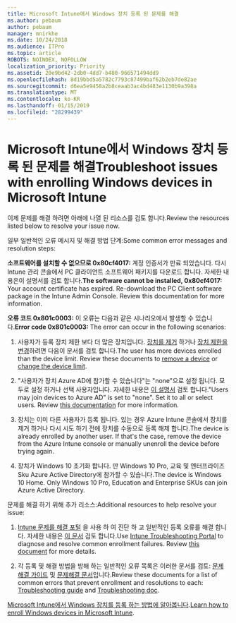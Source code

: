```yaml
---
title: Microsoft Intune에서 Windows 장치 등록 된 문제를 해결
ms.author: pebaum
author: pebaum
manager: mnirkhe
ms.date: 10/24/2018
ms.audience: ITPro
ms.topic: article
ROBOTS: NOINDEX, NOFOLLOW
localization_priority: Priority
ms.assetid: 20e9bd42-2db0-4dd7-b480-966571494dd9
ms.openlocfilehash: 8d19bbd5a5782c7793c87499baf62b2eb7de82ae
ms.sourcegitcommit: d6ea5e9458a2b8ceaab3ac4bd483e1130b9a398a
ms.translationtype: MT
ms.contentlocale: ko-KR
ms.lasthandoff: 01/15/2019
ms.locfileid: "28299439"
---
```

# <a name="troubleshoot-issues-with-enrolling-windows-devices-in-microsoft-intune"></a><span data-ttu-id="c8e7d-102">Microsoft Intune에서 Windows 장치 등록 된 문제를 해결</span><span class="sxs-lookup"><span data-stu-id="c8e7d-102">Troubleshoot issues with enrolling Windows devices in Microsoft Intune</span></span>

<span data-ttu-id="c8e7d-103">이제 문제를 해결 하려면 아래에 나열 된 리소스를 검토 합니다.</span><span class="sxs-lookup"><span data-stu-id="c8e7d-103">Review the resources listed below to resolve your issue now.</span></span> 
  
<span data-ttu-id="c8e7d-104">일부 일반적인 오류 메시지 및 해결 방법 단계:</span><span class="sxs-lookup"><span data-stu-id="c8e7d-104">Some common error messages and resolution steps:</span></span>
  
 <span data-ttu-id="c8e7d-p101">**소프트웨어를 설치할 수 없으므로 0x80cf4017:** 계정 인증서가 만료 되었습니다. 다시 Intune 관리 콘솔에서 PC 클라이언트 소프트웨어 패키지를 다운로드 합니다. 자세한 내용은이 설명서를 검토 합니다.</span><span class="sxs-lookup"><span data-stu-id="c8e7d-p101">**The software cannot be installed, 0x80cf4017:** Your account certificate has expired. Re-download the PC Client software package in the Intune Admin Console. Review this documentation for more information.</span></span> 
  
 <span data-ttu-id="c8e7d-108">**오류 코드 0x801c0003:** 이 오류는 다음과 같은 시나리오에서 발생할 수 있습니다.</span><span class="sxs-lookup"><span data-stu-id="c8e7d-108">**Error code 0x801c0003:** The error can occur in the following scenarios:</span></span> 
  
1. <span data-ttu-id="c8e7d-p102">사용자가 등록 장치 제한 보다 더 많은 장치입니다. [장치를 제거](https://docs.microsoft.com/en-us/intune/devices-wipe) 하거나 [장치 제한을 변경](https://docs.microsoft.com/en-us/intune/enrollment-restrictions-set#set-device-limit-restrictions)하려면 다음이 문서를 검토 합니다.</span><span class="sxs-lookup"><span data-stu-id="c8e7d-p102">The user has more devices enrolled than the device limit. Review these documents to [remove a device](https://docs.microsoft.com/en-us/intune/devices-wipe) or [change the device limit](https://docs.microsoft.com/en-us/intune/enrollment-restrictions-set#set-device-limit-restrictions).</span></span>
    
2. <span data-ttu-id="c8e7d-p103">"사용자가 장치 Azure AD에 참가할 수 있습니다"는 "none"으로 설정 됩니다. 모두로 설정 하거나 선택 사용자입니다. 자세한 내용은 [이 설명서](https://docs.microsoft.com/en-us/azure/active-directory/device-management-azure-portal#configure-device-settings) 검토 합니다.</span><span class="sxs-lookup"><span data-stu-id="c8e7d-p103">"Users may join devices to Azure AD" is set to "none". Set it to all or select users. Review [this documentation](https://docs.microsoft.com/en-us/azure/active-directory/device-management-azure-portal#configure-device-settings) for more information.</span></span> 
    
3. <span data-ttu-id="c8e7d-p104">장치는 이미 다른 사용자가 등록 됩니다. 있는 경우 Azure Intune 콘솔에서 장치를 제거 하거나 다시 시도 하기 전에 장치를 수동으로 등록 해제 합니다.</span><span class="sxs-lookup"><span data-stu-id="c8e7d-p104">The device is already enrolled by another user. If that's the case, remove the device from the Azure Intune console or manually unenroll the device before trying again.</span></span>
    
4. <span data-ttu-id="c8e7d-p105">장치가 Windows 10 초기화 합니다. 만 Windows 10 Pro, 교육 및 엔터프라이즈 Sku Azure Active Directory에 참가할 수 있습니다.</span><span class="sxs-lookup"><span data-stu-id="c8e7d-p105">The device is Windows 10 Home. Only Windows 10 Pro, Education and Enterprise SKUs can join Azure Active Directory.</span></span>
    
<span data-ttu-id="c8e7d-118">문제를 해결 하기 위해 추가 리소스:</span><span class="sxs-lookup"><span data-stu-id="c8e7d-118">Additional resources to help resolve your issue:</span></span>
  
1. <span data-ttu-id="c8e7d-p106">[Intune 문제를 해결 포털](https://devicemanagement.microsoft.com/#blade/Microsoft_Intune_DeviceSettings/TroubleshootBlade) 을 사용 하 여 진단 하 고 일반적인 등록 오류를 해결 합니다. 자세한 내용은 [이 문서](https://docs.microsoft.com/en-us/intune/help-desk-operators) 검토 합니다.</span><span class="sxs-lookup"><span data-stu-id="c8e7d-p106">Use [Intune Troubleshooting Portal](https://devicemanagement.microsoft.com/#blade/Microsoft_Intune_DeviceSettings/TroubleshootBlade) to diagnose and resolve common enrollment failures. Review [this document](https://docs.microsoft.com/en-us/intune/help-desk-operators) for more details.</span></span> 
    
2. <span data-ttu-id="c8e7d-121">각 등록 및 해결 방법을 방해 하는 일반적인 오류 목록은 이러한 문서를 검토: [문제해결 가이드](https://support.microsoft.com/en-us/help/4089533/troubleshooting-windows-device-enrollment-problems-in-microsoft-intune) 및 [문제해결 문서](https://docs.microsoft.com/en-us/intune-classic/troubleshoot/troubleshoot-device-enrollment-in-intune)입니다.</span><span class="sxs-lookup"><span data-stu-id="c8e7d-121">Review these documents for a list of common errors that prevent enrollment and resolutions to each: [Troubleshooting guide](https://support.microsoft.com/en-us/help/4089533/troubleshooting-windows-device-enrollment-problems-in-microsoft-intune) and [Troubleshooting doc](https://docs.microsoft.com/en-us/intune-classic/troubleshoot/troubleshoot-device-enrollment-in-intune).</span></span>
    
<span data-ttu-id="c8e7d-122">[Microsoft Intune에서 Windows 장치를 등록 하는 방법에 알아봅니다](https://docs.microsoft.com/en-us/intune/windows-enroll).</span><span class="sxs-lookup"><span data-stu-id="c8e7d-122">[Learn how to enroll Windows devices in Microsoft Intune](https://docs.microsoft.com/en-us/intune/windows-enroll).</span></span>
  

